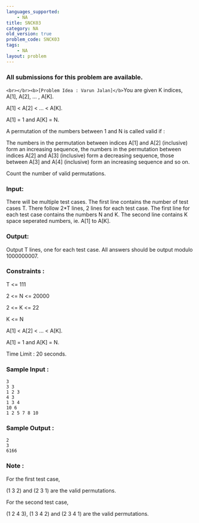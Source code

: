 ```yaml
---
languages_supported:
    - NA
title: SNCK03
category: NA
old_version: true
problem_code: SNCK03
tags:
    - NA
layout: problem
---
```

###  All submissions for this problem are available. 

`<br></br><b>[Problem Idea : Varun Jalan]</b>`You are given K indices, A\[1\], A\[2\], ... , A\[K\].

A\[1\] < A\[2\] < ... < A\[K\].

A\[1\] = 1 and A\[K\] = N.

A permutation of the numbers between 1 and N is called valid if :

The numbers in the permutation between indices A\[1\] and A\[2\] (inclusive) form an increasing sequence, the numbers in the permutation between indices A\[2\] and A\[3\] (inclusive) form a decreasing sequence, those between A\[3\] and A\[4\] (inclusive) form an increasing sequence and so on.

Count the number of valid permutations.

### Input:

There will be multiple test cases. The first line contains the number of test cases T. There follow 2\*T lines, 2 lines for each test case. The first line for each test case contains the numbers N and K. The second line contains K space seperated numbers, ie. A\[1\] to A\[K\].

### Output:

Output T lines, one for each test case. All answers should be output modulo 1000000007.

### Constraints :

T <= 111

2 <= N <= 20000

2 <= K <= 22

K <= N

A\[1\] < A\[2\] < ... < A\[K\].

A\[1\] = 1 and A\[K\] = N.

Time Limit : 20 seconds.

### Sample Input :

```
3
3 3
1 2 3
4 3
1 3 4
10 6
1 2 5 7 8 10

```
### Sample Output :

```
2
3
6166

```
### Note :

For the first test case,

(1 3 2) and (2 3 1) are the valid permutations.

For the second test case,

(1 2 4 3), (1 3 4 2) and (2 3 4 1) are the valid permutations.